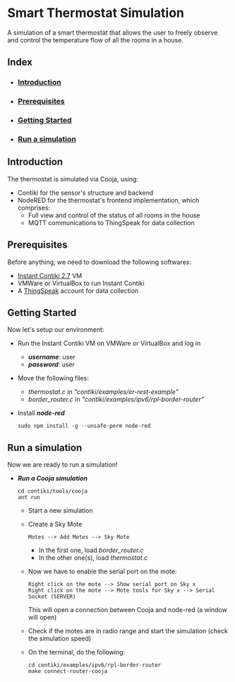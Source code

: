 # Smart Thermostat Simulation
A simulation of a smart thermostat that allows the user to freely observe and control the temperature flow of all the rooms in a house.

## Index

* ### [Introduction](#intro)
* ### [Prerequisites](#pre)
* ### [Getting Started](#get)
* ### [Run a simulation](#run)




## <a name="intro"></a>Introduction
The thermostat is simulated via Cooja, using:

* Contiki for the sensor's structure and backend
* NodeRED for the thermostat's frontend implementation, which comprises:
  * Full view and control of the status of all rooms in the house
  * MQTT communications to ThingSpeak for data collection



## <a name="pre"></a>Prerequisites
Before anything, we need to download the following softwares:

* [Instant Contiki 2.7](https://sourceforge.net/projects/contiki/files/Instant%20Contiki/Instant%20Contiki%202.7/) VM
* VMWare or VirtualBox to run Instant Contiki
* A [ThingSpeak](https://thingspeak.com/) account for data collection

## <a name="get"></a>Getting Started
Now let's setup our environment:

* Run the Instant Contiki VM on VMWare or VirtualBox and log in
  * **_username_**: user 
  * **_password_**: user
* Move the following files:
  * _thermostat.c_ in _"contiki/examples/er-rest-example"_
  * _border_router.c_ in _"contiki/examples/ipv6/rpl-border-router"_
* Install **_node-red_**

  ``` sudo npm install -g --unsafe-perm node-red ```


## <a name="run"></a> Run a simulation
Now we are ready to run a simulation!

* _**Run a Cooja simulation**_  

  ```
  cd contiki/tools/cooja   
  ant run 
  ```
  * Start a new simulation
  * Create a Sky Mote
  
    ``` Motes --> Add Motes --> Sky Mote ```
    * In the first one, load _border_router.c_
    * In the other one(s), load _thermostat.c_
  * Now we have to enable the serial port on the mote:
  
	  ``` Right click on the mote --> Show serial port on Sky x ```  
	  ``` Right click on the mote --> Mote tools for Sky x --> Serial Socket (SERVER) ```
    
    This will open a connection between Cooja and node-red (a window will open)
  
  * Check if the motes are in radio range and start the simulation (check the simulation speed)
  
  * On the terminal, do the following:
  
    ``` cd contiki/examples/ipv6/rpl-border-router ```  
    ``` make connect-router-cooja ```
  
  

